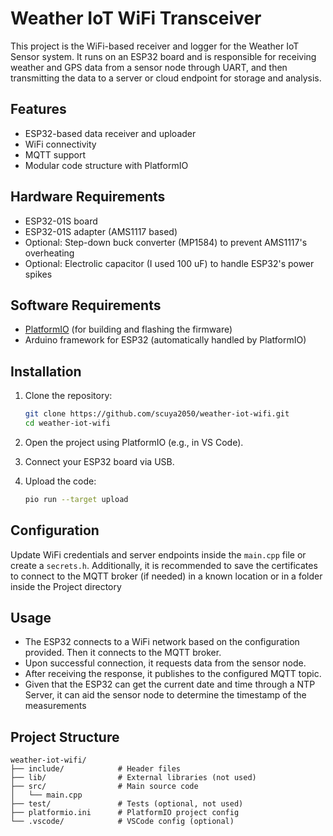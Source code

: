 # Weather IoT WiFi Transceiver

This project is the WiFi-based receiver and logger for the Weather IoT Sensor system. It runs on an ESP32 board and is responsible for receiving weather and GPS data from a sensor node through UART, and then transmitting the data to a server or cloud endpoint for storage and analysis.

## Features

- ESP32-based data receiver and uploader
- WiFi connectivity
- MQTT support
- Modular code structure with PlatformIO

## Hardware Requirements

- ESP32-01S board
- ESP32-01S adapter (AMS1117 based)
- Optional: Step-down buck converter (MP1584) to prevent AMS1117's overheating
- Optional: Electrolic capacitor (I used 100 uF) to handle ESP32's power spikes 

## Software Requirements

- [PlatformIO](https://platformio.org/) (for building and flashing the firmware)
- Arduino framework for ESP32 (automatically handled by PlatformIO)

## Installation

1. Clone the repository:

   ```bash
   git clone https://github.com/scuya2050/weather-iot-wifi.git
   cd weather-iot-wifi
   ```

2. Open the project using PlatformIO (e.g., in VS Code).

3. Connect your ESP32 board via USB.

4. Upload the code:

   ```bash
   pio run --target upload
   ```

## Configuration

Update WiFi credentials and server endpoints inside the `main.cpp` file or create a `secrets.h`. Additionally, it is recommended to save the certificates to connect to the MQTT broker (if needed) in a known location or in a folder inside the Project directory

## Usage

- The ESP32 connects to a WiFi network based on the configuration provided. Then it connects to the MQTT broker.
- Upon successful connection, it requests data from the sensor node.
- After receiving the response, it publishes to the configured MQTT topic.
- Given that the ESP32 can get the current date and time through a NTP Server, it can aid the sensor node to determine the timestamp of the measurements

## Project Structure

```
weather-iot-wifi/
├── include/            # Header files
├── lib/                # External libraries (not used)
├── src/                # Main source code
│   └── main.cpp
├── test/               # Tests (optional, not used)
├── platformio.ini      # PlatformIO project config
└── .vscode/            # VSCode config (optional)
```
